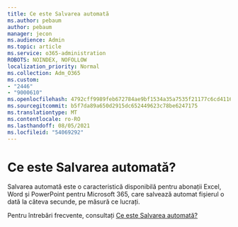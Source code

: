 ```yaml
---
title: Ce este Salvarea automată
ms.author: pebaum
author: pebaum
manager: jecon
ms.audience: Admin
ms.topic: article
ms.service: o365-administration
ROBOTS: NOINDEX, NOFOLLOW
localization_priority: Normal
ms.collection: Adm_O365
ms.custom:
- "2446"
- "9000610"
ms.openlocfilehash: 4792cff9989feb672784ae9bf1534a35a7535f21177c6cd41169796536fb41ce
ms.sourcegitcommit: b5f7da89a650d2915dc652449623c78be6247175
ms.translationtype: MT
ms.contentlocale: ro-RO
ms.lasthandoff: 08/05/2021
ms.locfileid: "54069292"
---
```

# <a name="what-is-autosave"></a>Ce este Salvarea automată?

Salvarea automată este o caracteristică disponibilă pentru abonații Excel, Word și PowerPoint pentru Microsoft 365, care salvează automat fișierul o dată la câteva secunde, pe măsură ce lucrați. 

Pentru întrebări frecvente, consultați [Ce este Salvarea automată?](https://support.office.com/article/6d6bd723-ebfd-4e40-b5f6-ae6e8088f7a5)